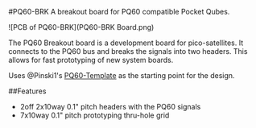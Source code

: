 #PQ60-BRK
A breakout board for PQ60 compatible Pocket Qubes.

![PCB of PQ60-BRK](PQ60-BRK Board.png)

The PQ60 Breakout board is a development board for pico-satellites. It connects to the PQ60 bus and breaks the signals into two headers. This allows for fast prototyping of new system boards.

Uses @Pinski1's [PQ60-Template](https://github.com/pinski1/PQ60-Template) as the starting point for the design.

##Features
* 2off 2x10way 0.1" pitch headers with the PQ60 signals
* 7x10way 0.1" pitch prototyping thru-hole grid
